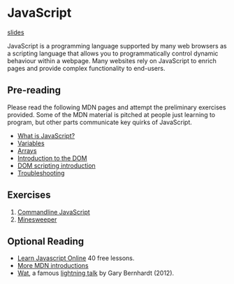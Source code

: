 # JavaScript

[slides](./slides.md)

JavaScript is a programming language supported by many web browsers as a
scripting language that allows you to programmatically control dynamic behaviour
within a webpage. Many websites rely on JavaScript to enrich pages and provide
complex functionality to end-users.

## Pre-reading

Please read the following MDN pages and attempt the preliminary exercises
provided. Some of the MDN material is pitched at people just learning to program, but other parts communicate key quirks of JavaScript.

 - [What is JavaScript?](https://developer.mozilla.org/en-US/docs/Learn_web_development/Core/Scripting/What_is_JavaScript)
 - [Variables](https://developer.mozilla.org/en-US/docs/Learn_web_development/Core/Scripting/Variables)
 - [Arrays](https://developer.mozilla.org/en-US/docs/Learn_web_development/Core/Scripting/Arrays)
 - [Introduction to the DOM](https://developer.mozilla.org/en-US/docs/Web/API/Document_Object_Model/Introduction)
 - [DOM scripting introduction](https://developer.mozilla.org/en-US/docs/Learn_web_development/Core/Scripting/DOM_scripting)
 - [Troubleshooting](https://developer.mozilla.org/en-US/docs/Learn_web_development/Core/Scripting/What_went_wrong)

## Exercises
 1. [Commandline JavaScript](./lab/commandline.md)
 2. [Minesweeper](./lab/minesweeper.md)

## Optional Reading

 - [Learn Javascript Online](https://learnjavascript.online/) 40 free lessons.
 - [More MDN introductions](https://developer.mozilla.org/en-US/docs/Learn_web_development/Core/Scripting)
 - [Wat](https://www.destroyallsoftware.com/talks/wat), a famous [lightning talk](https://en.wikipedia.org/wiki/Lightning_talk) by Gary Bernhardt (2012).

